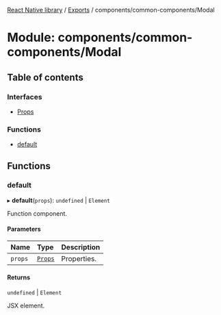 [React Native library](../index.md) / [Exports](../modules.md) / components/common-components/Modal

# Module: components/common-components/Modal

## Table of contents

### Interfaces

- [Props](../interfaces/components_common_components_Modal.Props.md)

### Functions

- [default](components_common_components_Modal.md#default)

## Functions

### default

▸ **default**(`props`): `undefined` \| `Element`

Function component.

#### Parameters

| Name | Type | Description |
| :------ | :------ | :------ |
| `props` | [`Props`](../interfaces/components_common_components_Modal.Props.md) | Properties. |

#### Returns

`undefined` \| `Element`

JSX element.
